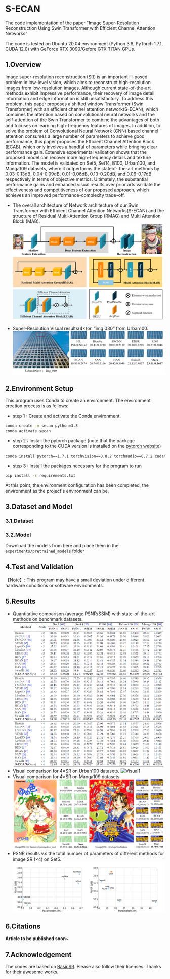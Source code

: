 # S-ECAN
The code implementation of the paper "Image Super-Resolution Reconstruction Using Swin Transformer with Efficient Channel Attention Networks"

The code is tested on Ubuntu 20.04 environment (Python 3.8, PyTorch 1.7.1, CUDA 12.0) with GeForce RTX 3090/Gefore GTX TITAN GPUs.

## 1.Overview
Image super-resolution reconstruction (SR) is an important ill-posed problem in low-level vision, which aims to reconstruct high-resolution images from low-resolution images. Although current state-of-the-art methods exhibit impressive performance, their recovery of image detail information and edge information is still unsatisfactory. To address this problem, this paper proposes a shifted window Transformer (Swin Transformer) with an efficient channel attention network(S-ECAN), which combines the attention based on convolutional neural networks and the self-attention of the Swin Transformer to combine the advantages of both and focuses on learning high-frequency features of images. In addition, to solve the problem of Convolutional Neural Network (CNN) based channel attention consumes a large number of parameters to achieve good performance, this paper proposes the Efficient Channel Attention Block (ECAB), which only involves a handful of parameters while bringing clear performance gain. Extensive experimental validation shows that the proposed model can recover more high-frequency details and texture information. The model is validated on Set5, Set14, B100, Urban100, and Manga109 datasets, where it outperforms the stateof- the-art methods by 0.03-0.13dB, 0.04-0.09dB, 0.01-0.06dB, 0.13-0.20dB, and 0.06-0.17dB respectively in terms of objective metrics. Ultimately, the substantial performance gains and enhanced visual results over prior arts validate the effectiveness and competitiveness of our proposed approach, which achieves an improved performance-complexity trade-off.

- The overall architecture of Network architecture of our Swin Transformer with Efficient Channel Attention Networks(S-ECAN) and the structure of Residual Multi-Attention Group (RMAG) and Multi Attention Block (MAB).
![S-ECAN Architecture](https://github.com/Zency-Sun/S-ECAN/blob/main/Figs/S-ECAN%20Architecture.png)

- Super-Resolution Visual results(4×)on ”img 030” from Urban100.
![Visual0](https://github.com/Zency-Sun/S-ECAN/blob/main/Figs/Visual0.png)

## 2.Environment Setup
This program uses Conda to create an environment. The environment creation process is as follows:
- step 1 : Create and activate the Conda environment
```bash
conda create -n secan python=3.8
conda activate secan
```
- step 2 : Install the pytorch package (note that the package corresponding to the CUDA version is installed on the [pytorch website](https://pytorch.org/get-started/previous-versions/))
```bash
conda install pytorch==1.7.1 torchvision==0.8.2 torchaudio==0.7.2 cudatoolkit=11.0 -c pytorch
```
- step 3 : Install the packages necessary for the program to run
```bash
pip install -r requirements.txt
```
At this point, the environment configuration has been completed, the environment as the project's environment can be.

## 3.Dataset and Model

### 3.1.Dataset


### 3.2.Model
Download the models from here and place them in the `experiments/pretrained_models` folder


## 4.Test and Validation

【Note】: This program may have a small deviation under different hardware conditions or software environments.
## 5.Results
- Quantitative comparison (average PSNR/SSIM) with state-of-the-art methods on benchmark datasets.
![Quantitative Comparison](https://github.com/Zency-Sun/S-ECAN/blob/main/Figs/Quantitative%20comparison.png)
- Visual comparison for 4×SR on Urban100 datasets.
![Visual1](https://github.com/Zency-Sun/S-ECAN/blob/main/Figs/Visual1.png)
- Visual comparison for 4×SR on Manga109 datasets.
![Visual2](https://github.com/Zency-Sun/S-ECAN/blob/main/Figs/Visual2.png)
- PSNR results v.s the total number of parameters of different methods for image SR (×4) on Set5.
![PSNR and Parameters](https://github.com/Zency-Sun/S-ECAN/blob/main/Figs/PSNR%20and%20Parameters.png)

## 6.Citations
**Article to be published soon~**
## 7.Acknowledgement
The codes are based on [BasicSR](https://github.com/XPixelGroup/BasicSR). Please also follow their licenses. Thanks for their awesome works.
